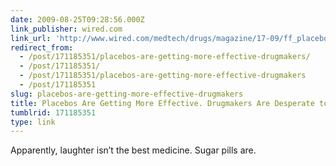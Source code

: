 ```yaml
---
date: 2009-08-25T09:28:56.000Z
link_publisher: wired.com
link_url: 'http://www.wired.com/medtech/drugs/magazine/17-09/ff_placebo_effect'
redirect_from:
  - /post/171185351/placebos-are-getting-more-effective-drugmakers/
  - /post/171185351/
  - /post/171185351/placebos-are-getting-more-effective-drugmakers
  - /post/171185351
slug: placebos-are-getting-more-effective-drugmakers
title: Placebos Are Getting More Effective. Drugmakers Are Desperate to Know Why.
tumblrid: 171185351
type: link
---
```

<p>Apparently, laughter isn&rsquo;t the best medicine. Sugar pills are.</p>
